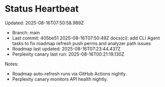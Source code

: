 # Status Heartbeat

Updated: 2025-08-16T07:50:58.989Z

- Branch: main
- Last commit: 405be51 2025-08-16T07:50:49Z docs(ci): add CLI Agent tasks to fix roadmap refresh push perms and analyzer path issues
- Roadmap last updated: 2025-08-16T07:23:44.437Z
- Perplexity canary last run: 2025-08-16T00:21:19.130Z

Notes:
- Roadmap auto-refresh runs via GitHub Actions nightly.
- Perplexity canary monitors API health nightly.
